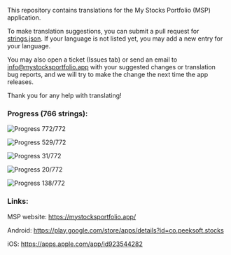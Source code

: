 This repository contains translations for the My Stocks Portfolio (MSP) application.

To make translation suggestions, you can submit a pull request for [strings.json](https://github.com/mystocksportfolio/translations/blob/main/strings.json). If your language is not listed yet, you may add a new entry for your language.

You may also open a ticket (Issues tab) or send an email to info@mystocksportfolio.app with your suggested changes or translation bug reports, and we will try to make the change the next time the app releases.

Thank you for any help with translating!



### Progress (766 strings):

![Progress](https://progress-bar.dev/100?title=en&width=120) 772/772

![Progress](https://progress-bar.dev/69?title=fr&width=120) 529/772

![Progress](https://progress-bar.dev/4?title=de&width=120) 31/772

![Progress](https://progress-bar.dev/3?title=zh&width=120) 20/772

![Progress](https://progress-bar.dev/18?title=zh-Hant-TW&width=120) 138/772



### Links:

MSP website: https://mystocksportfolio.app/

Android: https://play.google.com/store/apps/details?id=co.peeksoft.stocks

iOS: https://apps.apple.com/app/id923544282
